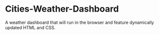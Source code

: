 # Cities-Weather-Dashboard
A weather dashboard that will run in the browser and feature dynamically updated HTML and CSS.
